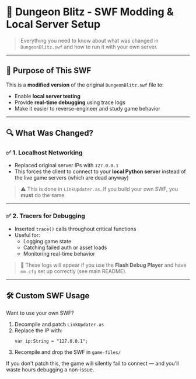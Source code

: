 # 🧪 Dungeon Blitz - SWF Modding & Local Server Setup

> Everything you need to know about what was changed in `DungeonBlitz.swf` and how to run it with your own server.

---

## 🎯 Purpose of This SWF

This is a **modified version** of the original `DungeonBlitz.swf` file to:

- Enable **local server testing**
- Provide **real-time debugging** using trace logs
- Make it easier to reverse-engineer and study game behavior

---

## 🔍 What Was Changed?

### ✅ 1. Localhost Networking

- Replaced original server IPs with `127.0.0.1`
- This forces the client to connect to your **local Python server** instead of the live game servers (which are dead anyway)

> ⚠️ This is done in `LinkUpdater.as`. If you build your own SWF, you **must** do the same.

---

### ✅ 2. Tracers for Debugging

- Inserted `trace()` calls throughout critical functions
- Useful for:
  - Logging game state
  - Catching failed auth or asset loads
  - Monitoring real-time behavior

> 🔧 These logs will appear if you use the **Flash Debug Player** and have `mm.cfg` set up correctly (see main README).

---

## 🛠 Custom SWF Usage

Want to use your own SWF?

1. Decompile and patch `LinkUpdater.as`
2. Replace the IP with:
   ```as3
   var ip:String = "127.0.0.1";
   ```
3. Recompile and drop the SWF in `game-files/`

If you don't patch this, the game will silently fail to connect — and you'll waste hours debugging a non-issue.

